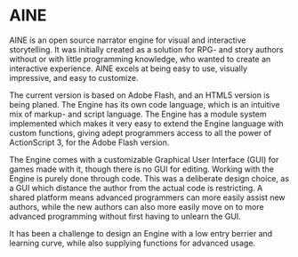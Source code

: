 # AINE

AINE is an open source narrator engine for visual and interactive storytelling. It was initially created as a solution for RPG- and story authors without or with little programming knowledge, who wanted to create an interactive experience. AINE excels at being easy to use, visually impressive, and easy to customize.

The current version is based on Adobe Flash, and an HTML5 version is being planed. The Engine has its own code language, which is an intuitive mix of markup- and script language. The Engine has a module system implemented which makes it very easy to extend the Engine language with custom functions, giving adept programmers access to all the power of ActionScript 3, for the Adobe Flash version.

The Engine comes with a customizable Graphical User Interface (GUI) for games made with it, though there is no GUI for editing. Working with the Engine is purely done through code. This was a deliberate design choice, as a GUI which distance the author from the actual code is restricting. A shared platform means advanced programmers can more easily assist new authors, while the new authors can also more easily move on to more advanced programming without first having to unlearn the GUI.

It has been a challenge to design an Engine with a low entry berrier and learning curve, while also supplying functions for advanced usage.
